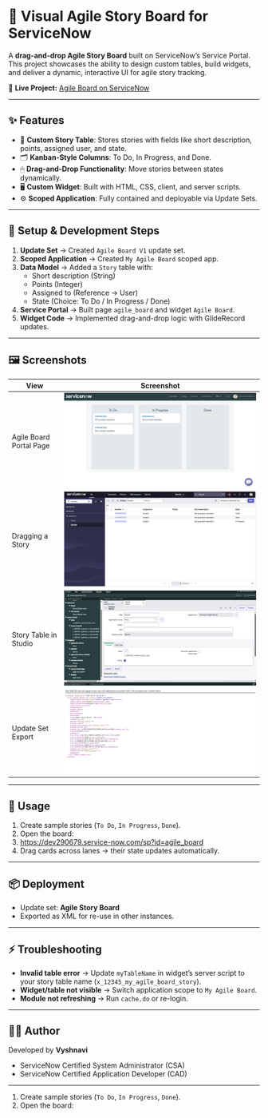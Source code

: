 # 📌 Visual Agile Story Board for ServiceNow  

A **drag-and-drop Agile Story Board** built on ServiceNow’s Service Portal. This project showcases the ability to design custom tables, build widgets, and deliver a dynamic, interactive UI for agile story tracking.  

🔗 **Live Project:** [Agile Board on ServiceNow](https://dev290679.service-now.com/sp?id=agile_board)  

---

## ✨ Features  

- 🎯 **Custom Story Table**: Stores stories with fields like short description, points, assigned user, and state.  
- 🗂 **Kanban-Style Columns**: To Do, In Progress, and Done.  
- 🖱 **Drag-and-Drop Functionality**: Move stories between states dynamically.  
- 🖥 **Custom Widget**: Built with HTML, CSS, client, and server scripts.  
- ⚙️ **Scoped Application**: Fully contained and deployable via Update Sets.  

---

## 🚀 Setup & Development Steps  

1. **Update Set** → Created `Agile Board V1` update set.  
2. **Scoped Application** → Created `My Agile Board` scoped app.  
3. **Data Model** → Added a `Story` table with:  
   - Short description (String)  
   - Points (Integer)  
   - Assigned to (Reference → User)  
   - State (Choice: To Do / In Progress / Done)  
4. **Service Portal** → Built page `agile_board` and widget `Agile Board`.  
5. **Widget Code** → Implemented drag-and-drop logic with GlideRecord updates.  

---

## 🖼 Screenshots  

| View | Screenshot |  
|------|------------|  
| Agile Board Portal Page | ![Agile Board Page](screenshots/portal_page.png) |  
| Dragging a Story | ![Dragging Story](screenshots/drag_story.png) |  
| Story Table in Studio | ![Story Table](screenshots/story_table.png) |  
| Update Set Export | ![Update Set](screenshots/update_set.png) |  



---

## 📖 Usage  

1. Create sample stories (`To Do`, `In Progress`, `Done`).  
2. Open the board:
3. https://dev290679.service-now.com/sp?id=agile_board
  3. Drag cards across lanes → their state updates automatically.  

---

## 📦 Deployment  

- Update set: **Agile Story Board**  
- Exported as XML for re-use in other instances.  

---

## ⚡ Troubleshooting  

- **Invalid table error** → Update `myTableName` in widget’s server script to your story table name (`x_12345_my_agile_board_story`).  
- **Widget/table not visible** → Switch application scope to `My Agile Board`.  
- **Module not refreshing** → Run `cache.do` or re-login.  

---

## 👩‍💻 Author  

Developed by **Vyshnavi**  
- ServiceNow Certified System Administrator (CSA)  
- ServiceNow Certified Application Developer (CAD)  

---


1. Create sample stories (`To Do`, `In Progress`, `Done`).  
2. Open the board:  
